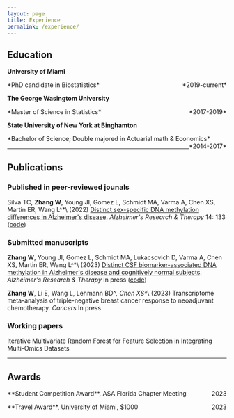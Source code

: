 ```yaml
---
layout: page
title: Experience
permalink: /experience/
---
```


## Education

**University of Miami**

<p style="text-align:left;">
    *PhD candidate in Biostatistics*
    <span style="float:right;">
        *2019-current*
    </span>
</p>


**The George Wasingtom University**

<p style="text-align:left;">
    *Master of Science in Statistics*
    <span style="float:right;">
        *2017-2019*
    </span>
</p>


**State University of New York at Binghamton**		

<p style="text-align:left;">
    *Bachelor of Science; Double majored in Actuarial math & Economics*
    <span style="float:right;">
        *2014-2017*
    </span>
</p>


--------------------------------------------------------------
## Publications

### Published in peer-reviewed jounals

Silva TC, **Zhang W**, Young JI, Gomez L, Schmidt MA, Varma A, Chen XS, Martin ER, Wang L\^*\ (2022) [Distinct sex-specific DNA methylation differences in Alzheimer's disease](https://alzres.biomedcentral.com/articles/10.1186/s13195-022-01070-z). *Alzheimer's Research & Therapy* 14: 133 ([code](https://github.com/TransBioInfoLab/AD-meta-analysis-blood-by-sex))

### Submitted manuscripts

**Zhang W**, Young JI, Gomez L, Schmidt MA, Lukacsovich D, Varma A, Chen XS, Martin ER, Wang L\^*\ (2023) [Distinct CSF biomarker-associated DNA methylation in Alzheimer's disease and cognitively normal subjects](https://www.researchsquare.com/article/rs-2391364/v1). *Alzheimer's Research & Therapy* In press ([code](https://github.com/TransBioInfoLab/AD-ATN-biomarkers-and-DNAm))

**Zhang W**, Li E, Wang L, Lehmann BD\^*\, Chen XS\^*\ (2023) Transcriptome meta-analysis of triple-negative breast cancer response to neoadjuvant chemotherapy. *Cancers* In press

### Working papers

Iterative Multivariate Random Forest for Feature Selection in Integrating Multi-Omics Datasets

--------------------------------------------------------------
## Awards

<p style="text-align:left;">
    **Student Competition Award**, ASA Florida Chapter Meeting
    <span style="float:right;">
        2023
    </span>
</p>

<p style="text-align:left;">
    **Travel Award**, University of Miami, $1000
    <span style="float:right;">
        2023
    </span>
</p>


